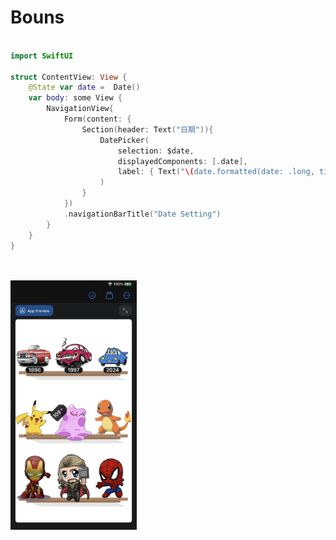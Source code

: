 <h1>Bouns</h1>
    
```swift

import SwiftUI

struct ContentView: View {
    @State var date =  Date()
    var body: some View {
        NavigationView{
            Form(content: {
                Section(header: Text("日期")){
                    DatePicker(
                        selection: $date,
                        displayedComponents: [.date],
                        label: { Text("\(date.formatted(date: .long, time: .omitted))") }
                    )
                }
            })
            .navigationBarTitle("Date Setting")
        }
    }
}

    
```

<img width="40%"  src="https://github.com/29Jonathan/iosApp/blob/d06118c07c35695ca36bfc67e2242cf13a00aebd/58E1F042-FFB3-46C3-8A4B-C5152CA62B59.jpeg">
